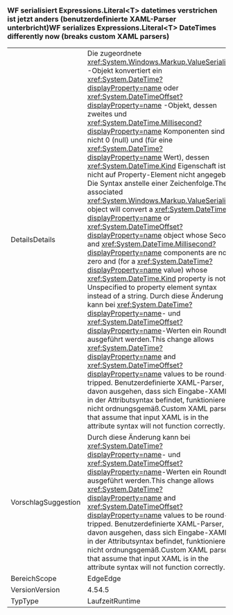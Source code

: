 ### <a name="wf-serializes-expressionsliterallttgt-datetimes-differently-now-breaks-custom-xaml-parsers"></a><span data-ttu-id="54d1b-101">WF serialisiert Expressions.Literal&lt;T&gt; datetimes verstrichen ist jetzt anders (benutzerdefinierte XAML-Parser unterbricht)</span><span class="sxs-lookup"><span data-stu-id="54d1b-101">WF serializes Expressions.Literal&lt;T&gt; DateTimes differently now (breaks custom XAML parsers)</span></span>

|   |   |
|---|---|
|<span data-ttu-id="54d1b-102">Details</span><span class="sxs-lookup"><span data-stu-id="54d1b-102">Details</span></span>|<span data-ttu-id="54d1b-103">Die zugeordnete <xref:System.Windows.Markup.ValueSerializer> -Objekt konvertiert ein <xref:System.DateTime?displayProperty=name> oder <xref:System.DateTimeOffset?displayProperty=name> -Objekt, dessen zweites und <xref:System.DateTime.Millisecond?displayProperty=name> Komponenten sind nicht 0 (null) und (für eine <xref:System.DateTime?displayProperty=name> Wert), dessen <xref:System.DateTime.Kind> Eigenschaft ist nicht auf Property-Element nicht angegeben Die Syntax anstelle einer Zeichenfolge.</span><span class="sxs-lookup"><span data-stu-id="54d1b-103">The associated <xref:System.Windows.Markup.ValueSerializer> object will convert a <xref:System.DateTime?displayProperty=name> or <xref:System.DateTimeOffset?displayProperty=name> object whose Second and <xref:System.DateTime.Millisecond?displayProperty=name> components are non-zero and (for a <xref:System.DateTime?displayProperty=name> value) whose <xref:System.DateTime.Kind> property is not Unspecified to property element syntax instead of a string.</span></span> <span data-ttu-id="54d1b-104">Durch diese Änderung kann bei <xref:System.DateTime?displayProperty=name>- und <xref:System.DateTimeOffset?displayProperty=name>-Werten ein Roundtrip ausgeführt werden.</span><span class="sxs-lookup"><span data-stu-id="54d1b-104">This change allows <xref:System.DateTime?displayProperty=name> and <xref:System.DateTimeOffset?displayProperty=name> values to be round-tripped.</span></span> <span data-ttu-id="54d1b-105">Benutzerdefinierte XAML-Parser, die davon ausgehen, dass sich Eingabe-XAML in der Attributsyntax befindet, funktionieren nicht ordnungsgemäß.</span><span class="sxs-lookup"><span data-stu-id="54d1b-105">Custom XAML parsers that assume that input XAML is in the attribute syntax will not function correctly.</span></span>|
|<span data-ttu-id="54d1b-106">Vorschlag</span><span class="sxs-lookup"><span data-stu-id="54d1b-106">Suggestion</span></span>|<span data-ttu-id="54d1b-107">Durch diese Änderung kann bei <xref:System.DateTime?displayProperty=name>- und <xref:System.DateTimeOffset?displayProperty=name>-Werten ein Roundtrip ausgeführt werden.</span><span class="sxs-lookup"><span data-stu-id="54d1b-107">This change allows <xref:System.DateTime?displayProperty=name> and <xref:System.DateTimeOffset?displayProperty=name> values to be round-tripped.</span></span> <span data-ttu-id="54d1b-108">Benutzerdefinierte XAML-Parser, die davon ausgehen, dass sich Eingabe-XAML in der Attributsyntax befindet, funktionieren nicht ordnungsgemäß.</span><span class="sxs-lookup"><span data-stu-id="54d1b-108">Custom XAML parsers that assume that input XAML is in the attribute syntax will not function correctly.</span></span>|
|<span data-ttu-id="54d1b-109">Bereich</span><span class="sxs-lookup"><span data-stu-id="54d1b-109">Scope</span></span>|<span data-ttu-id="54d1b-110">Edge</span><span class="sxs-lookup"><span data-stu-id="54d1b-110">Edge</span></span>|
|<span data-ttu-id="54d1b-111">Version</span><span class="sxs-lookup"><span data-stu-id="54d1b-111">Version</span></span>|<span data-ttu-id="54d1b-112">4.5</span><span class="sxs-lookup"><span data-stu-id="54d1b-112">4.5</span></span>|
|<span data-ttu-id="54d1b-113">Typ</span><span class="sxs-lookup"><span data-stu-id="54d1b-113">Type</span></span>|<span data-ttu-id="54d1b-114">Laufzeit</span><span class="sxs-lookup"><span data-stu-id="54d1b-114">Runtime</span></span>|

